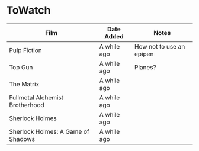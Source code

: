 # ToWatch

| Film | Date Added | Notes |
| ---- | ---------- | ----- |
| Pulp Fiction | A while ago | How not to use an epipen |
| Top Gun | A while ago | Planes? |
| The Matrix | A while ago | |
| Fullmetal Alchemist Brotherhood | A while ago | |
| Sherlock Holmes | A while ago | |
| Sherlock Holmes: A Game of Shadows | A while ago | |
